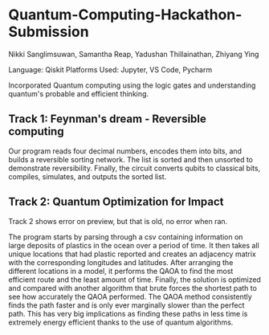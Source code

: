 # Quantum-Computing-Hackathon-Submission
Nikki Sanglimsuwan, Samantha Reap, Yadushan Thillainathan, Zhiyang Ying

Language: Qiskit
Platforms Used: Jupyter, VS Code, Pycharm

Incorporated Quantum computing using the logic gates and understanding quantum's probable and efficient thinking.

Track 1: Feynman's dream - Reversible computing
-------------
Our program reads four decimal numbers, encodes them into bits, and builds a reversible sorting network. The list is sorted and then unsorted to demonstrate reversibility. Finally, the circuit converts qubits to classical bits, compiles, simulates, and outputs the sorted list.


Track 2: Quantum Optimization for Impact 
----------------------
Track 2 shows error on preview, but that is old, no error when ran.

The program starts by parsing through a csv containing information on large deposits of plastics in the ocean over a period of time. It then takes all unique locations that had plastic reported and creates an adjacency matrix with the corresponding longitudes and latitudes. After arranging the different locations in a model, it performs the QAOA to find the most efficient route and the least amount of time. Finally, the solution is optimized and compared with another algorithm that brute forces the shortest path to see how accurately the QAOA performed. The QAOA method consistently finds the path faster and is only ever marginally slower than the perfect path. This has very big implications as finding these paths in less time is extremely energy efficient thanks to the use of quantum algorithms.
